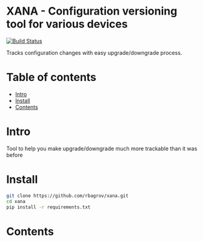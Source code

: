 XANA - Configuration versioning tool for various devices
========

[![Build Status](https://travis-ci.org/rbagrov/xana.svg?branch=master)](https://travis-ci.org/rbagrov/xana)

Tracks configuration changes with easy upgrade/downgrade process.

Table of contents
=================

- [Intro](#intro)
- [Install](#install)
- [Contents](#contents)


Intro
==========

Tool to help you make upgrade/downgrade much more trackable than it was before


Install
=========

```bash
git clone https://github.com/rbagrov/xana.git
cd xana
pip install -r requirements.txt
```

Contents
=======



